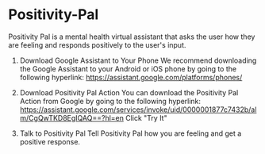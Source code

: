 # Positivity-Pal

Positivity Pal is a mental health virtual assistant that asks the user how they are feeling and responds positively to the user's input.

1. Download Google Assistant to Your Phone
We recommend downloading the Google Assistant to your Android or iOS phone by going to the following hyperlink: https://assistant.google.com/platforms/phones/

2. Download Positivity Pal Action
You can download the Positivity Pal Action from Google by going to the following hyperlink: https://assistant.google.com/services/invoke/uid/0000001877c7432b/alm/CgQwTKD8EgIQAQ==?hl=en
Click "Try It"

3. Talk to Positivity Pal
Tell Positivity Pal how you are feeling and get a positive response.
